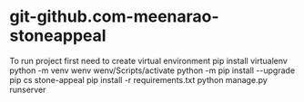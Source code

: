 # git-github.com-meenarao-stoneappeal
To run project 
first need to create virtual environment
 pip install virtualenv
 python -m venv wenv
 wenv/Scripts/activate
 python -m pip install --upgrade pip
 cs stone-appeal
 pip install -r  requirements.txt
 python manage.py runserver 
